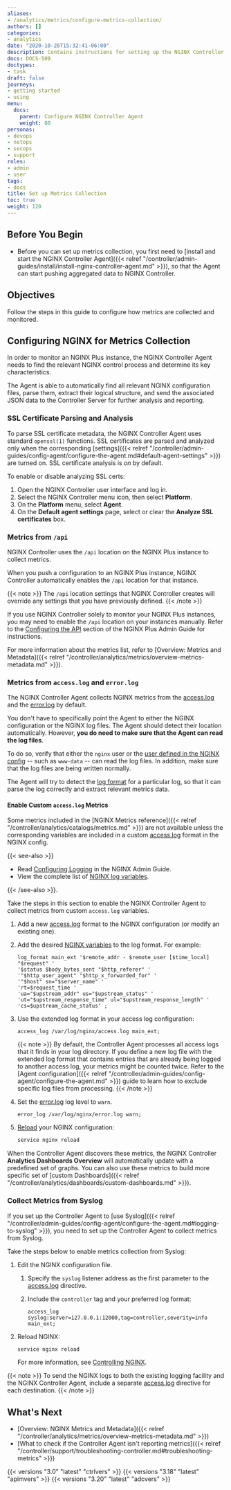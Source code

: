 ```yaml
---
aliases:
- /analytics/metrics/configure-metrics-collection/
authors: []
categories:
- analytics
date: "2020-10-26T15:32:41-06:00"
description: Contains instructions for setting up the NGINX Controller Agent to collect metrics for NGINX Plus instances.
docs: DOCS-509
doctypes:
- task
draft: false
journeys:
- getting started
- using
menu:
  docs:
    parent: Configure NGINX Controller Agent
    weight: 80
personas:
- devops
- netops
- secops
- support
roles:
- admin
- user
tags:
- docs
title: Set up Metrics Collection
toc: true
weight: 120
---
```


## Before You Begin

* Before you can set up metrics collection, you first need to [install and start the NGINX Controller Agent]({{< relref "/controller/admin-guides/install/install-nginx-controller-agent.md" >}}), so that the Agent can start pushing aggregated data to NGINX Controller.

## Objectives

Follow the steps in this guide to configure how metrics are collected and monitored.

## Configuring NGINX for Metrics Collection

In order to monitor an NGINX Plus instance, the NGINX Controller Agent needs to find the relevant NGINX control process and determine its key characteristics.

The Agent is able to automatically find all relevant NGINX configuration files, parse them, extract their logical structure, and send the associated JSON data to the Controller Server for further analysis and reporting.

### SSL Certificate Parsing and Analysis

To parse SSL certificate metadata, the NGINX Controller Agent uses standard `openssl(1)` functions. SSL certificates are parsed and analyzed only when the corresponding [settings]({{< relref "/controller/admin-guides/config-agent/configure-the-agent.md#default-agent-settings" >}}) are turned on. SSL certificate analysis is *on* by default.

To enable or disable analyzing SSL certs:

1. Open the NGINX Controller user interface and log in.
2. Select the NGINX Controller menu icon, then select **Platform**.
3. On the **Platform** menu, select **Agent**.
4. On the **Default agent settings** page, select or clear the **Analyze SSL certificates** box.

### Metrics from `/api`

NGINX Controller uses the `/api` location on the NGINX Plus instance to collect metrics.

When you push a configuration to an NGINX Plus instance, NGINX Controller automatically enables the `/api` location for that instance.

{{< note >}}
The `/api` location settings that NGINX Controller creates will override any settings that you have previously defined.
{{< /note >}}

If you use NGINX Controller solely to monitor your NGINX Plus instances, you may need to enable the `/api` location on your instances manually.
Refer to the [Configuring the API](https://docs.nginx.com/nginx/admin-guide/monitoring/live-activity-monitoring/#configuring-the-api) section of the NGINX Plus Admin Guide for instructions.

For more information about the metrics list, refer to [Overview: Metrics and Metadata]({{< relref "/controller/analytics/metrics/overview-metrics-metadata.md" >}}).

### Metrics from `access.log` and `error.log`

The NGINX Controller Agent collects NGINX metrics from the [access.log](http://nginx.org/en/docs/http/ngx_http_log_module.html) and the [error.log](http://nginx.org/en/docs/ngx_core_module.html#error_log) by default. 

You don't have to specifically point the Agent to either the NGINX configuration or the NGINX log files. The Agent should detect their location automatically. However, **you do need to make sure that the Agent can read the log files**. 

To do so, verify that either the `nginx` user or the [user defined in the NGINX config](https://nginx.org/en/docs/ngx_core_module.html#user) -- such as `www-data` -- can read the log files. In addition, make sure that the log files are being written normally.

The Agent will try to detect the [log format](https://nginx.org/en/docs/http/ngx_http_log_module.html#log_format) for a particular log, so that it can parse the log correctly and extract relevant metrics data.

#### Enable Custom `access.log` Metrics

Some metrics included in the [NGINX Metrics reference]({{< relref "/controller/analytics/catalogs/metrics.md" >}}) are not available unless the corresponding variables are included in a custom [access.log](https://nginx.org/en/docs/http/ngx_http_log_module.html) format in the NGINX config. 

{{< see-also >}}

- Read [Configuring Logging](https://docs.nginx.com/nginx/admin-guide/monitoring/logging/#setting-up-the-access-log) in the NGINX Admin Guide.
- View the complete list of [NGINX log variables](https://nginx.org/en/docs/varindex.html).

{{< /see-also >}}.

Take the steps in this section to enable the NGINX Controller Agent to collect metrics from custom `access.log` variables. 

1. Add a new [access.log](https://nginx.org/en/docs/http/ngx_http_log_module.html) format to the NGINX configuration (or modify an existing one). 
   
2. Add the desired [NGINX variables](https://nginx.org/en/docs/varindex.html) to the log format. For example:

   ```nginx
   log_format main_ext '$remote_addr - $remote_user [$time_local] "$request" '
   '$status $body_bytes_sent "$http_referer" '
   '"$http_user_agent" "$http_x_forwarded_for" '
   '"$host" sn="$server_name" '
   'rt=$request_time '
   'ua="$upstream_addr" us="$upstream_status" '
   'ut="$upstream_response_time" ul="$upstream_response_length" '
   'cs=$upstream_cache_status' ;
   ```
   
3. Use the extended log format in your access log configuration:

   ```nginx
   access_log /var/log/nginx/access.log main_ext;
   ```

   {{< note >}} 
By default, the Controller Agent processes all access logs that it finds in your log directory. If you define a new log file with the extended log format that contains entries that are already being logged to another access log, your metrics might be counted twice. Refer to the [Agent configuration]({{< relref "/controller/admin-guides/config-agent/configure-the-agent.md" >}}) guide to learn how to exclude specific log files from processing.
   {{< /note >}}

4. Set the [error.log](https://nginx.org/en/docs/ngx_core_module.html#error_log) log level to `warn`.

   ```nginx
   error_log /var/log/nginx/error.log warn;
   ```

5. [Reload](https://nginx.org/en/docs/control.html) your NGINX configuration:
   
   ```bash
   service nginx reload
   ```

When the Controller Agent discovers these metrics, the NGINX Controller **Analytics Dashboards Overview** will automatically update with a predefined set of graphs. 
You can also use these metrics to build more specific set of [custom Dashboards]({{< relref "/controller/analytics/dashboards/custom-dashboards.md" >}}). 

### Collect Metrics from Syslog

If you set up the Controller Agent to [use Syslog]({{< relref "/controller/admin-guides/config-agent/configure-the-agent.md#logging-to-syslog" >}}), you need to set up the Controller Agent to collect metrics from Syslog.

Take the steps below to enable metrics collection from Syslog:

1. Edit the NGINX configuration file.
   
   1. Specify the `syslog` listener address as the first parameter to the [access.log](https://nginx.org/en/docs/http/ngx_http_log_module.html) directive. 
   2. Include the `controller` tag and your preferred log format:

      ```nginx
      access_log syslog:server=127.0.0.1:12000,tag=controller,severity=info main_ext;
      ```

2. Reload NGINX:

   ```bash
   service nginx reload
   ```

   For more information, see [Controlling NGINX](https://nginx.org/en/docs/control.html).

{{< note >}} 
To send the NGINX logs to both the existing logging facility and the NGINX Controller Agent, include a separate [access.log](https://nginx.org/en/docs/http/ngx_http_log_module.html) directive for each destination.
{{< /note >}}


## What's Next

* [Overview: NGINX Metrics and Metadata]({{< relref "/controller/analytics/metrics/overview-metrics-metadata.md" >}})
* [What to check if the Controller Agent isn't reporting metrics]({{< relref "/controller/support/troubleshooting-controller.md#troubleshooting-metrics" >}})

{{< versions "3.0" "latest" "ctrlvers" >}}
{{< versions "3.18" "latest" "apimvers" >}}
{{< versions "3.20" "latest" "adcvers" >}}
